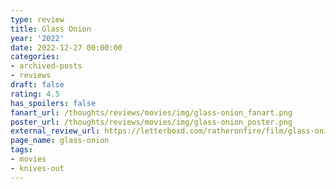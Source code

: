 ```yaml
---
type: review
title: Glass Onion
year: '2022'
date: 2022-12-27 00:00:00
categories:
- archived-posts
- reviews
draft: false
rating: 4.5
has_spoilers: false
fanart_url: /thoughts/reviews/movies/img/glass-onion_fanart.png
poster_url: /thoughts/reviews/movies/img/glass-onion_poster.png
external_review_url: https://letterboxd.com/ratheronfire/film/glass-onion/
page_name: glass-onion
tags:
- movies
- knives-out
---
```


